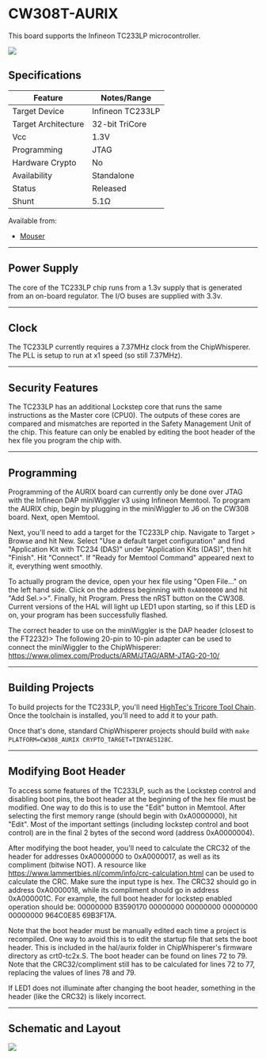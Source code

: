 # CW308T-AURIX

This board supports the Infineon TC233LP microcontroller.

![](Images/NAE-CW308-AURIX-TC233.jpg)


## Specifications


| Feature | Notes/Range |
|---------|----------|
| Target Device | Infineon TC233LP |
| Target Architecture | 32-bit TriCore |
| Vcc | 1.3V |
| Programming | JTAG |
| Hardware Crypto | No |
| Availability | Standalone |
| Status | Released |
| Shunt | 5.1Ω |

Available from:

 * [Mouser](https://www.mouser.com/Search/Refine?Keyword=NAE-CW308T-AURIX-TC233)

---

## Power Supply

The core of the TC233LP chip runs from a 1.3v supply that is generated
from an on-board regulator. The I/O buses are supplied with 3.3v.

---

## Clock

The TC233LP currently requires a 7.37MHz clock from the ChipWhisperer.
The PLL is setup to run at x1 speed (so still 7.37MHz).

---

## Security Features

The TC233LP has an additional Lockstep core that runs the same
instructions as the Master core (CPU0). The outputs of these cores are
compared and mismatches are reported in the Safety Management Unit of
the chip. This feature can only be enabled by editing the boot header of
the hex file you program the chip with.

---

## Programming

Programming of the AURIX board can currently only be done over JTAG with
the Infineon DAP miniWiggler v3 using Infineon Memtool. To program the
AURIX chip, begin by plugging in the miniWiggler to J6 on the CW308
board. Next, open Memtool.

Next, you'll need to add a target for the TC233LP chip. Navigate to
Target \> Browse and hit New. Select "Use a default target
configuration" and find "Application Kit with TC234 (DAS)" under
"Application Kits (DAS)", then hit "Finish". Hit "Connect". If "Ready
for Memtool Command" appeared next to it, everything went smoothly.

To actually program the device, open your hex file using "Open File..."
on the left hand side. Click on the address beginning with `0xA0000000`
and hit "Add Sel.\>\>". Finally, hit Program. Press the nRST button on
the CW308. Current versions of the HAL will light up LED1 upon starting,
so if this LED is on, your program has been successfully flashed.

The correct header to use on the miniWiggler is the DAP header (closest to the FT2232)>
The following 20-pin to 10-pin adapter can be used to connect the miniWiggler to
the ChipWhisperer: https://www.olimex.com/Products/ARM/JTAG/ARM-JTAG-20-10/

---

## Building Projects

To build projects for the TC233LP, you'll need [HighTec's Tricore Tool
Chain](https://free-entry-toolchain.hightec-rt.com/). Once the toolchain
is installed, you'll need to add it to your path.

Once that's done, standard ChipWhisperer projects should build with
`make PLATFORM=CW308_AURIX CRYPTO_TARGET=TINYAES128C`.

---

## Modifying Boot Header

To access some features of the TC233LP, such as the Lockstep control and
disabling boot pins, the boot header at the beginning of the hex file
must be modified. One way to do this is to use the "Edit" button in
Memtool. After selecting the first memory range (should begin with
0xA0000000), hit "Edit". Most of the important settings (including
lockstep control and boot control) are in the final 2 bytes of the
second word (address 0xA0000004).

After modifying the boot header, you'll need to calculate the CRC32 of
the header for addresses 0xA0000000 to 0xA0000017, as well as its
compliment (bitwise NOT). A resource like
<https://www.lammertbies.nl/comm/info/crc-calculation.html> can be used
to calculate the CRC. Make sure the input type is hex. The CRC32 should
go in address 0xA0000018, while its compliment should go in address
0xA000001C. For example, the full boot header for lockstep enabled
operation should be: 00000000 B3590170 00000000 00000000 00000000
00000000 964C0E85 69B3F17A.

Note that the boot header must be manually edited each time a project is
recompiled. One way to avoid this is to edit the startup file that sets
the boot header. This is included in the hal/aurix folder in
ChipWhisperer's firmware directory as crt0-tc2x.S. The boot header can
be found on lines 72 to 79. Note that the CRC32/compliment still has to
be calculated for lines 72 to 77, replacing the values of lines 78 and
79.

If LED1 does not illuminate after changing the boot header, something in
the header (like the CRC32) is likely incorrect.

---

## Schematic and Layout

![](Images/aurix-sch.png)

